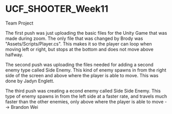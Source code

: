 # UCF_SHOOTER_Week11
Team Project

The first push was just uploading the basic files for the Unity Game that was made during zoom.
The only file that was changed by Brody was "Assets/Scripts/Player.cs". This makes it so the player can loop when moving left or right, but stops at the bottom and does not move above halfway.

The second push was uploading the files needed for adding a second enemy type called Side Enemy. This kind of enemy spawns in from the right side of the screen and above where the player is able to move. This was done by Jadyn Englett.

The third push was creating a econd enemy called Side Side Enemy. This type of enemy spawns in from the left side at a faster rate, and travels much faster than the other enemies, only above where the player is able to move --> Brandon Wei
